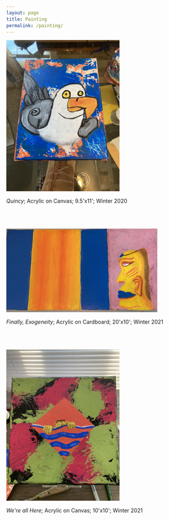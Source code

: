 ```yaml
---
layout: page
title: Painting
permalink: /painting/
---
```


<a href="/assets/quincy.JPG">
<img src="/assets/quincy.JPG" alt="Quincy, acrylic on canvas" width="300">
</a>

*Quincy*;  Acrylic on Canvas;  9.5'x11'; Winter 2020
<br/><br/>
<br/><br/>

<a href="/assets/finally_exogeneity.jpg">
<img src="/assets/finally_exogeneity.jpg" alt="Finally, acrylic carboard" width="400">
</a>

*Finally, Exogeneity*; Acrylic on Cardboard; 20'x10'; Winter 2021
<br/><br/>
<br/><br/>

<a href="/assets/aall_here.jpg">
<img src="/assets/aall_here.jpg" alt="Here, acrylic canvas" width="300">
</a>

*We're all Here*; Acrylic on Canvas; 10'x10'; Winter 2021
